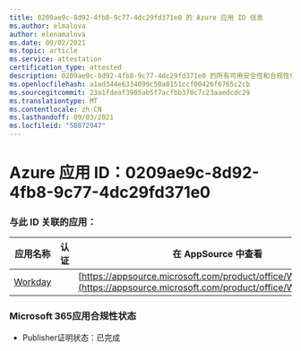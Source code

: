 ```yaml
---
title: 0209ae9c-8d92-4fb8-9c77-4dc29fd371e0 的 Azure 应用 ID 信息
ms.author: elmalova
author: elenamalova
ms.date: 09/02/2021
ms.topic: article
ms.service: attestation
certification_type: attested
description: 0209ae9c-8d92-4fb8-9c77-4dc29fd371e0 的所有可用安全性和合规性信息。
ms.openlocfilehash: a1ad344e6334099c50a8151ccf00426f6765c2cb
ms.sourcegitcommit: 23a1fdeaf3905ab5f7acfbb378c7c23aaedcdc29
ms.translationtype: MT
ms.contentlocale: zh-CN
ms.lasthandoff: 09/03/2021
ms.locfileid: "58872947"
---
```

# <a name="azure-app-id-0209ae9c-8d92-4fb8-9c77-4dc29fd371e0"></a>Azure 应用 ID：0209ae9c-8d92-4fb8-9c77-4dc29fd371e0


### <a name="apps-associated-with-this-id"></a>与此 ID 关联的应用：
| **应用名称** | **认证** | **在 AppSource 中查看** |
|--------------|---------------|-----------------------|
| [Workday](https://docs.microsoft.com/microsoft-365-app-certification/forward/WA200001555) |  | [https://appsource.microsoft.com/product/office/WA200001555](https://appsource.microsoft.com/product/office/WA200001555) |

### <a name="microsoft-365-app-compliance-status"></a>Microsoft 365应用合规性状态
- Publisher证明状态：已完成
